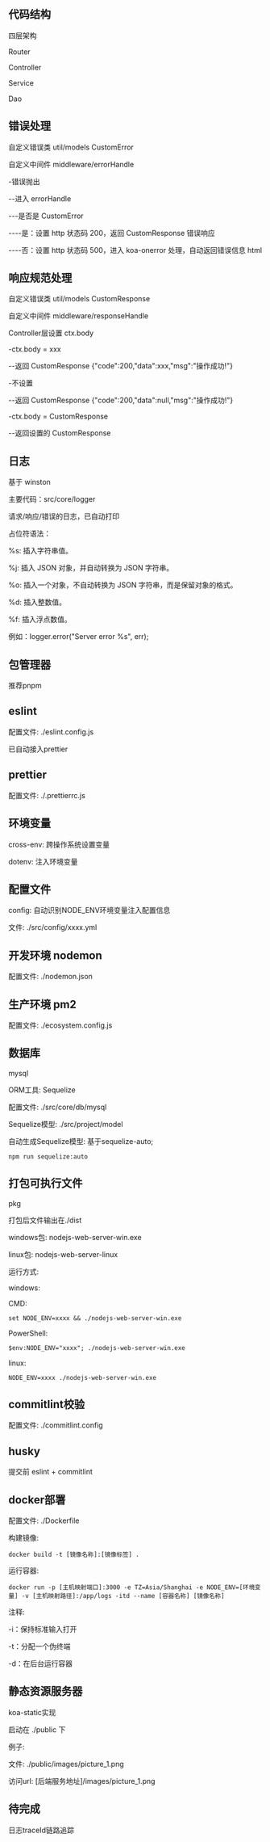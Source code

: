 ## 代码结构

四层架构

Router

Controller

Service

Dao

## 错误处理

自定义错误类 util/models CustomError

自定义中间件 middleware/errorHandle

-错误抛出

--进入 errorHandle

---是否是 CustomError

----是：设置 http 状态码 200，返回 CustomResponse 错误响应

----否：设置 http 状态码 500，进入 koa-onerror 处理，自动返回错误信息 html

## 响应规范处理

自定义错误类 util/models CustomResponse

自定义中间件 middleware/responseHandle

Controller层设置 ctx.body

-ctx.body = xxx

--返回 CustomResponse {"code":200,"data":xxx,"msg":"操作成功!"}

-不设置

--返回 CustomResponse {"code":200,"data":null,"msg":"操作成功!"}

-ctx.body = CustomResponse

--返回设置的 CustomResponse

## 日志

基于 winston

主要代码：src/core/logger

请求/响应/错误的日志，已自动打印

占位符语法：

%s: 插入字符串值。

%j: 插入 JSON 对象，并自动转换为 JSON 字符串。

%o: 插入一个对象，不自动转换为 JSON 字符串，而是保留对象的格式。

%d: 插入整数值。

%f: 插入浮点数值。

例如：logger.error("Server error %s", err);

## 包管理器

推荐pnpm

## eslint

配置文件: ./eslint.config.js

已自动接入prettier

## prettier

配置文件: ./.prettierrc.js

## 环境变量

cross-env: 跨操作系统设置变量

dotenv: 注入环境变量

## 配置文件

config: 自动识别NODE_ENV环境变量注入配置信息

文件: ./src/config/xxxx.yml

## 开发环境 nodemon

配置文件: ./nodemon.json

## 生产环境 pm2

配置文件: ./ecosystem.config.js

## 数据库

mysql

ORM工具: Sequelize

配置文件: ./src/core/db/mysql

Sequelize模型: ./src/project/model

自动生成Sequelize模型: 基于sequelize-auto;

`npm run sequelize:auto`

## 打包可执行文件

pkg

打包后文件输出在./dist

windows包: nodejs-web-server-win.exe

linux包: nodejs-web-server-linux

运行方式:

windows:

CMD:

`set NODE_ENV=xxxx && ./nodejs-web-server-win.exe`

PowerShell:

`$env:NODE_ENV="xxxx"; ./nodejs-web-server-win.exe`

linux:

`NODE_ENV=xxxx ./nodejs-web-server-win.exe`

## commitlint校验

配置文件: ./commitlint.config

## husky

提交前 eslint + commitlint

## docker部署

配置文件: ./Dockerfile

构建镜像:

`docker build -t [镜像名称]:[镜像标签] .`

运行容器:

`docker run -p [主机映射端口]:3000 -e TZ=Asia/Shanghai -e NODE_ENV=[环境变量] -v [主机映射路径]:/app/logs -itd --name [容器名称] [镜像名称]`

注释:

-i：保持标准输入打开

-t：分配一个伪终端

-d：在后台运行容器

## 静态资源服务器

koa-static实现

启动在 ./public 下

例子:

文件: ./public/images/picture_1.png

访问url: [后端服务地址]/images/picture_1.png

## 待完成

日志traceId链路追踪
